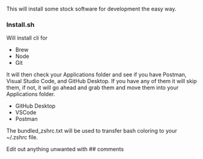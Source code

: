 This will install some stock software for development the easy way. 

<h3>Install.sh</h3>

Will install cli for

- Brew
- Node
- Git


It will then check your Applications folder and see if you have Postman, Visual Studio Code, and GitHub Desktop.
If you have any of them it will skip them, if not, it will go ahead and grab them and move them into your Applications folder.

- GitHub Desktop
- VSCode
- Postman

The bundled_zshrc.txt will be used to transfer bash coloring to your ~/.zshrc file. 

Edit out anything unwanted with ## comments

